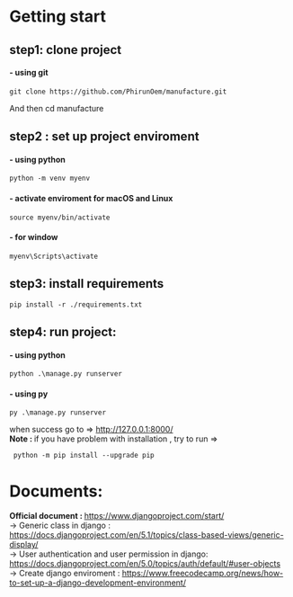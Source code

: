 # Getting start

## step1: clone project

#### - using git

```base
git clone https://github.com/PhirunOem/manufacture.git
```

And then cd manufacture

## step2 : set up project enviroment

#### - using python

```base
python -m venv myenv
```

#### - activate enviroment for macOS and Linux

```base
source myenv/bin/activate
```

#### - for window

```base
myenv\Scripts\activate
```

## step3: install requirements

```base
pip install -r ./requirements.txt
```

## step4: run project:

#### - using python

```base
python .\manage.py runserver
```

#### - using py

```base
py .\manage.py runserver
```

when success go to => http://127.0.0.1:8000/ <br/>
<b>Note : </b> if you have problem with installation , try to run =>

```base
 python -m pip install --upgrade pip
```

# Documents:

<b>Official document : </b>https://www.djangoproject.com/start/ <br/>
-> Generic class in django : https://docs.djangoproject.com/en/5.1/topics/class-based-views/generic-display/ <br/>
-> User authentication and user permission in django: https://docs.djangoproject.com/en/5.0/topics/auth/default/#user-objects <br/>
-> Create django enviroment : https://www.freecodecamp.org/news/how-to-set-up-a-django-development-environment/
